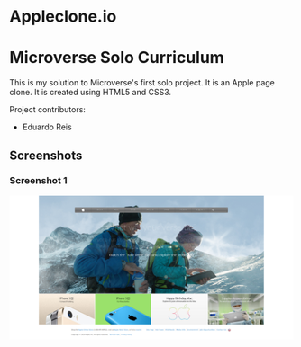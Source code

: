 # Appleclone.io
# Microverse Solo Curriculum

This is my solution to Microverse's first solo project. It is an Apple page clone. It is created using HTML5 and CSS3.

Project contributors:

- Eduardo Reis

## Screenshots

### Screenshot 1

![Screenshot 1](Screenshots/screenshot_1.png)

